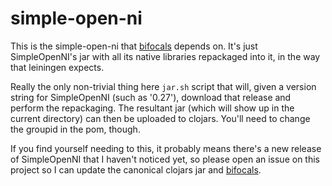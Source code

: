 # simple-open-ni

This is the simple-open-ni that [bifocals][bi] depends on. It's just
SimpleOpenNI's jar with all its native libraries repackaged into it, in the way
that leiningen expects.

[bi]: https://github.com/aperiodic/bifocals

Really the only non-trivial thing here `jar.sh` script that will, given a
version string for SimpleOpenNI (such as '0.27'), download that release and
perform the repackaging. The resultant jar (which will show up in the current
directory) can then be uploaded to clojars. You'll need to change the groupid
in the pom, though.

If you find yourself needing to this, it probably means there's a new release of
SimpleOpenNI that I haven't noticed yet, so please open an issue on this project
so I can update the canonical clojars jar and [bifocals][bi].
